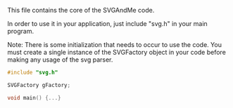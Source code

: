 This file contains the core of the SVGAndMe code.

In order to use it in your application, just include "svg.h" in your main program.

Note:  There is some initialization that needs to occur to use the code.  You must
create a single instance of the SVGFactory object in your code before making any
usage of the svg parser.

```C++
#include "svg.h"

SVGFactory gFactory;

void main() {...}
```
